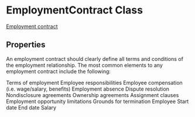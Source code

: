 # EmploymentContract Class 

[Employment contract](https://en.wikipedia.org/wiki/Employment_contract)

## Properties 

An employment contract should clearly define all terms and conditions of the employment relationship. The most common elements to any employment contract include the following:

Terms of employment
Employee responsibilities
Employee compensation (i.e. wage/salary, benefits)
Employment absence
Dispute resolution
Nondisclosure agreements
Ownership agreements
Assignment clauses
Employment opportunity limitations
Grounds for termination
Employee
Start date 
End date 
Salary
